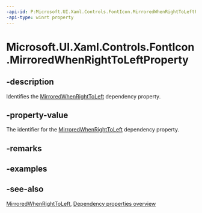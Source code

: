 ```yaml
---
-api-id: P:Microsoft.UI.Xaml.Controls.FontIcon.MirroredWhenRightToLeftProperty
-api-type: winrt property
---
```


<!-- Property syntax
public Windows.UI.Xaml.DependencyProperty MirroredWhenRightToLeftProperty { get; }
-->

# Microsoft.UI.Xaml.Controls.FontIcon.MirroredWhenRightToLeftProperty

## -description
Identifies the [MirroredWhenRightToLeft](fonticon_mirroredwhenrighttoleft.md) dependency property.

## -property-value
The identifier for the [MirroredWhenRightToLeft](fonticon_mirroredwhenrighttoleft.md) dependency property.

## -remarks

## -examples

## -see-also
[MirroredWhenRightToLeft](fonticon_mirroredwhenrighttoleft.md), [Dependency properties overview](/windows/uwp/xaml-platform/dependency-properties-overview)
